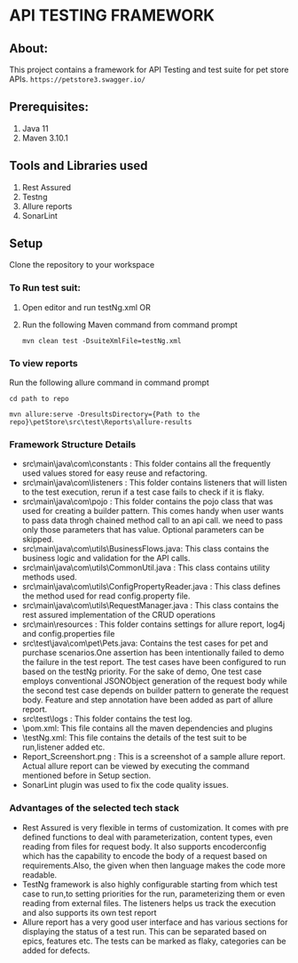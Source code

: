  # API TESTING FRAMEWORK

## About:
This project contains a framework for API Testing and test suite for pet store APIs.
`https://petstore3.swagger.io/`

## Prerequisites:
1. Java 11
2. Maven 3.10.1

## Tools and Libraries used
1. Rest Assured
2. Testng
3. Allure reports
4. SonarLint

## Setup

Clone the repository to your workspace

### To Run test suit:
1. Open editor and run testNg.xml OR
2. Run the following Maven command from command prompt

   `mvn clean test -DsuiteXmlFile=testNg.xml`

### To view reports
Run the following allure command in command prompt

`cd path to repo`

`mvn allure:serve -DresultsDirectory={Path to the repo}\petStore\src\test\Reports\allure-results`


### Framework Structure Details

- src\main\java\com\constants : This folder contains all the frequently used values stored for easy reuse and refactoring.
- src\main\java\com\listeners : This folder contains listeners that will listen to the test execution, rerun if a test case fails to check if it is flaky.
- src\main\java\com\pojo : This folder contains the pojo class that was used for creating a builder pattern. This comes handy when user wants to pass data throgh chained method call to an api call.
we need to pass only those parameters that has value. Optional parameters can be skipped.
- src\main\java\com\utils\BusinessFlows.java: This class contains the business logic and validation for the API calls.
- src\main\java\com\utils\CommonUtil.java : This class contains utility methods used.
- src\main\java\com\utils\ConfigPropertyReader.java : This class defines the method used for read config.property file.
- src\main\java\com\utils\RequestManager.java : This class contains the rest assured implementation of the CRUD operations
- src\main\resources : This folder contains settings for allure report, log4j and config.properties file
- src\test\java\com\pet\Pets.java: Contains the test cases for pet and purchase scenarios.One assertion has been intentionally failed to demo the failure in the test report.
The test cases have been configured to run based on the testNg priority. For the sake of demo, One test case employs conventional JSONObject generation of the request body while the second test case depends on builder pattern to generate the request body. Feature and step annotation have been added as part of allure report. 
- src\test\logs : This folder contains the test log.
- \pom.xml: This file contains all the maven dependencies and plugins
- \testNg.xml: This file contains the details of the test suit to be run,listener added etc.
- Report_Screenshort.png : This is a screenshot of a sample allure report. Actual allure report can be viewed by executing the command mentioned before in Setup section.
- SonarLint plugin was used to fix the code quality issues.


### Advantages of the selected tech stack
- Rest Assured is very flexible in terms of customization. It comes with pre defined functions to deal with parameterization, content types, even reading from files for request body.
It also supports encoderconfig which has the capability to encode the body of a request based on requirements.Also, the given when then language makes the code more readable.
- TestNg framework is also highly configurable starting from which test case to run,to setting priorities for the run, parameterizing them or even reading from external files. The listeners helps us track the execution and also supports its own test report
- Allure report has a very good user interface and has various sections for displaying the status of a test run. This can be separated based on epics, features etc. The tests can be marked as flaky, categories can be added for defects. 